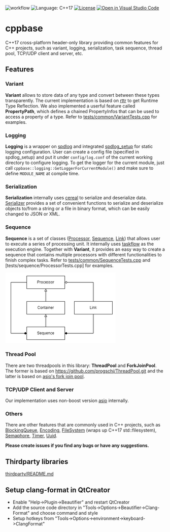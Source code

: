 ![workflow](https://github.com/o-netusa/cppbase/actions/workflows/build.yml/badge.svg)
![Language: C++17](https://img.shields.io/badge/Language-C%2B%2B17-blue)
[![License](https://img.shields.io/badge/License-Apache_2.0-blue.svg)](https://opensource.org/licenses/Apache-2.0)
[![Open in Visual Studio Code](https://img.shields.io/badge/-Open%20in%20Visual%20Studio%20Code-007acc)](https://vscode.dev/github/o-netusa/cppbase)

# cppbase
C++17 cross-platform header-only library providing common features for C++ projects, such as variant, logging, serialization, task sequence, thread pool, TCP/UDP client and server, etc.

## Features
### Variant
**Variant** allows to store data of any type and convert between these types transparently. The current implementation is based on [rttr](https://github.com/rttrorg/rttr) to get Runtime Type Reflection. We also implemented a userful feature called **PropertyPath**, which defines a chained PropertyInfos that can be used to access a property of a type. Refer to [tests/common/VariantTests.cpp](tests/common/VariantTests.cpp) for examples.
### Logging
**Logging** is a wrapper on [spdlog](https://github.com/gabime/spdlog) and integrated [spdlog_setup](https://github.com/guangie88/spdlog_setup) for static logging configuration. User can create a config file (specified in spdlog_setup) and put it under `config/log.conf` of the current working directory to configure logging. To get the logger for the current module, just call `cppbase::logging::GetLoggerForCurrentModule()` and make sure to define `MODULE_NAME` at compile time.
### Serialization
**Serialization** internally uses [cereal](https://github.com/USCiLab/cereal) to serialize and deserialize data. [Serializer](common/Serializer.h) provides a set of convenient functions to serialize and deserialize objects to/from a string or a file in binary format, which can be easily changed to JSON or XML.
### Sequence
**Sequence** is a set of classes ([Processor](sequence/Processor.h), [Sequence](sequence/Sequence.h), [Link](sequence/Link.h)) that allows user to execute a series of processing unit. It internally uses [taskflow](https://github.com/taskflow/taskflow) as the execution engine. Together with **Variant**, it provides an easy way to create a sequence that contains multiple processors with different functionalities to finish complex tasks. Refer to [tests/common/SequenceTests.cpp](tests/sequence/SequenceTests.cpp) and [tests/sequence/ProcessorTests.cpp] for examples.

![Processor, Sequence and link](docs/images/sequence_processor.png)
### Thread Pool
There are two threadpools in this library: **ThreadPool** and **ForkJoinPool**. The former is based on https://github.com/progschj/ThreadPool.git and the latter is based on [asio's fork join pool](https://raw.githubusercontent.com/boostorg/asio/develop/example/cpp14/executors/fork_join.cpp).
### TCP/UDP Client and Server
Our implementation uses non-boost version [asio](https://github.com/chriskohlhoff/asio) internally.
### Others
There are other features that are commonly used in C++ projects, such as [BlockingQueue](common/BlockingQueue.h), [Encoding](common/Encoding.h), [FileSystem](common/FileSystem.h) (wraps up C++17 std::filesystem), [Semaphore](common/Semaphore.h), [Timer](common/Timer.h), [Uuid](common/Uuid.h).

**Please create issues if you find any bugs or have any suggestions.**

## Thirdparty libraries
[thirdparty/README.md](https://github.com/o-netusa/cppbase/tree/master/thirdparty/README.md)

## Setup clang-format in QtCreator
* Enable "Help->Plugin->Beautifier" and restart QtCreator
* Add the source code directory in "Tools->Options->Beautifier->Clang-Format" and choose command and style
* Setup hotkeys from "Tools->Options->environment->keyboard->ClangFormat"
